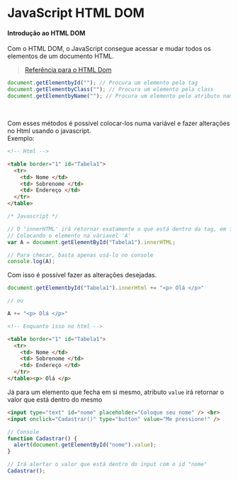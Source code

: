# JavaScript HTML DOM

#### Introdução ao HTML DOM

Com o HTML DOM, o JavaScript consegue acessar e mudar todos os elementos de um documento HTML.

> [Referência para o HTML Dom](https://www.w3schools.com/js/js_htmldom_document.asp)

```javascript
document.getElementbyId(""); // Procura um elemento pela tag
document.getElementbyClass(""); // Procura um elemento pela class
document.getElementbyName(""); // Procura um elemento pelo atributo name
```

<br>

Com esses métodos é possivel colocar-los numa variável e fazer alterações no Html usando o javascript.<br>
Exemplo:

```html
<!-- Html -->

<table border="1" id="Tabela1">
  <tr>
    <td> Nome </td>
    <td> Sobrenome </td>
    <td> Endereço </td>
  </tr>
</table>
```

```javascript
/* Javascript */

// O 'innerHTML' irá retornar exatamente o que está dentro da tag, em forma de STRING.
// Colocando o elemento na váriavel 'A'
var A = document.getElementById("Tabela1").innerHTML;

// Para checar, basta apenas usá-lo no console
console.log(A);
```

Com isso é possível fazer as alterações desejadas.

```javascript
document.getElementbyId("Tabela1").innerHtml += "<p> Olá </p>"

// ou

A += "<p> Olá </p>"
```

```html
<!-- Enquanto isso no html -->

<table border="1" id="Tabela1">
  <tr>
    <td> Nome </td>
    <td> Sobrenome </td>
    <td> Endereço </td>
  </tr>
</table><p> Olá </p>
```

 Já para um elemento que fecha em si mesmo, atributo `value` irá retornar o valor que está dentro do mesmo

```html
<input type="text" id="nome" placeholder="Coloque seu nome" /> <br>
<input onclick="Cadastrar()" type="button" value="Me pressione!" />
```

```javascript
// Console
function Cadastrar() {
  alert(document.getElementById("nome").value);
}

// Irá alertar o valor que está dentro do input com o id "nome"
Cadastrar();
```